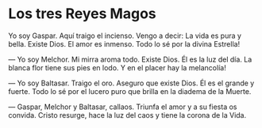 # Los tres Reyes Magos

Yo soy Gaspar. Aquí traigo el incienso.
Vengo a decir: La vida es pura y bella.
Existe Dios. El amor es inmenso.
Todo lo sé por la divina Estrella!

— Yo soy Melchor. Mi mirra aroma todo.
Existe Dios. Él es la luz del día.
La blanca flor tiene sus pies en lodo.
Y en el placer hay la melancolía!


— Yo soy Baltasar. Traigo el oro. Aseguro
que existe Dios. Él es el grande y fuerte.
Todo lo sé por el lucero puro
que brilla en la diadema de la Muerte.

— Gaspar, Melchor y Baltasar, callaos.
Triunfa el amor y a su fiesta os convida.
Cristo resurge, hace la luz del caos
y tiene la corona de la Vida.



